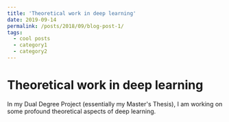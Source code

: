 ```yaml
---
title: 'Theoretical work in deep learning'
date: 2019-09-14
permalink: /posts/2018/09/blog-post-1/
tags:
  - cool posts
  - category1
  - category2
---
```


Theoretical work in deep learning
======

In my Dual Degree Project (essentially my Master's Thesis), I am working on some profound theoretical aspects of deep learning.
